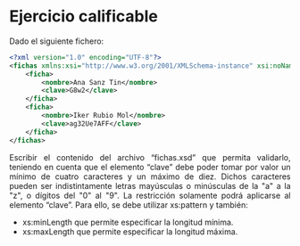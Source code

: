 
<div align="justify">

# Ejercicio calificable

  Dado el siguiente fichero:

  ```xml
  <?xml version="1.0" encoding="UTF-8"?>
  <fichas xmlns:xsi="http://www.w3.org/2001/XMLSchema-instance" xsi:noNamespaceSchemaLocation="fichas.xsd">
      <ficha>
          <nombre>Ana Sanz Tin</nombre>
          <clave>G8w2</clave>
      </ficha>
      <ficha>
          <nombre>Iker Rubio Mol</nombre>
          <clave>ag32Ue7AFF</clave>
      </ficha>
  </fichas>
  ```

  Escribir el contenido del archivo “fichas.xsd” que permita validarlo, teniendo en cuenta que el elemento “clave” debe poder tomar por valor un mínimo de cuatro caracteres y un máximo de diez. Dichos caracteres pueden ser indistintamente letras mayúsculas o minúsculas de la "a" a la "z", o dígitos del "0" al "9". La restricción solamente podrá aplicarse al elemento “clave”. Para ello, se debe utilizar xs:pattern y también:
  - xs:minLength que permite especificar la longitud mínima.
  - xs:maxLength que permite especificar la longitud máxima.
  
</div>
